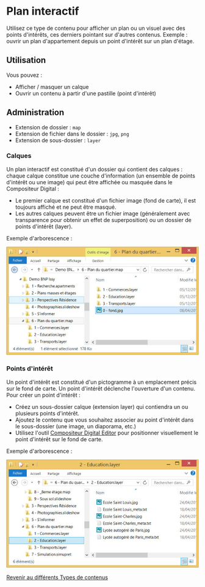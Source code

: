 ﻿# Plan interactif

Utilisez ce type de contenu pour afficher un plan ou un visuel avec des points d'intérêts, ces derniers pointant sur d'autres contenus. Exemple : ouvrir un plan d'appartement depuis un point d'intérêt sur un plan d'étage.

## Utilisation

Vous pouvez :

- Afficher / masquer un calque
- Ouvrir un contenu à partir d'une pastille (point d'intérêt)


## Administration

- Extension de dossier : `map`
- Extension de fichier dans le dossier : `jpg`, `png`
- Extension de sous-dossier : `layer`

### Calques

Un plan interactif est constitué d'un dossier qui contient des calques : chaque calque constitue une couche d'information (un ensemble de points d'intérêt ou une image) qui peut être affichée ou masquée dans le Compositeur Digital :

- Le premier calque est constitué d'un fichier image (fond de carte), il est toujours affiché et ne peut être masqué.
- Les autres calques peuvent être un fichier image (généralement avec transparence pour obtenir un effet de superposition) ou un dossier de points d'intérêt (layer).

Exemple d'arborescence :

![explorer sequence](img/explorer_map_l1.jpg)

### Points d'intérêt

Un point d'intérêt est constitué d'un pictogramme à un emplacement précis sur le fond de carte. Un point d'intérêt déclenche l'ouverture d'un contenu.
Pour créer un point d'intérêt :

- Créez un sous-dossier calque (extension layer) qui contiendra un ou plusieurs points d'intérêt.
- Ajoutez le contenu que vous souhaitez associer au point d'intérêt dans le sous-dossier (une image, un diaporama, etc.)
- Utilisez l'outil [Compositeur Digital Editor](editor.html) pour positionner visuellement le point d'intérêt sur le fond de carte.

Exemple d'arborescence :

![explorer sequence](img/explorer_map_l2.jpg)

[Revenir au différents Types de contenus](content_types.html)